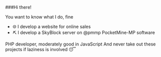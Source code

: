 ###Hi there! 

You want to know what I do, fine
- 🌐 I develop a website for online sales 
- ⛏️ I develop a SkyBlock server on @pmmp PocketMine-MP software

PHP developer, moderately good in JavaScript
And never take out these projects if laziness is involved 😴
